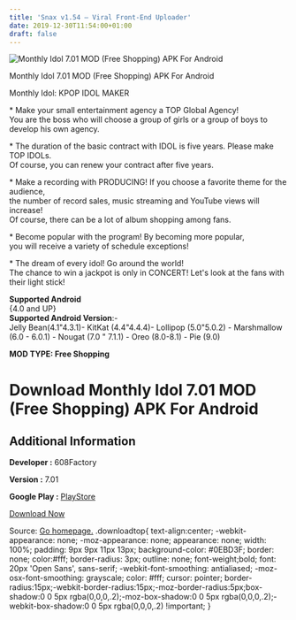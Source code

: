 ```yaml
---
title: 'Snax v1.54 – Viral Front-End Uploader'
date: 2019-12-30T11:54:00+01:00
draft: false
---
```


![Monthly Idol 7.01 MOD (Free Shopping) APK For Android](https://i0.wp.com/apkhome.net/wp-content/uploads/2019/11/Monthly-Idol.png "Monthly Idol 7.01 MOD (Free Shopping) APK For Android")

  

Monthly Idol 7.01 MOD (Free Shopping) APK For Android

Monthly Idol: KPOP IDOL MAKER

\* Make your small entertainment agency a TOP Global Agency!  
You are the boss who will choose a group of girls or a group of boys to develop his own agency.

\* The duration of the basic contract with IDOL is five years. Please make TOP IDOLs.  
Of course, you can renew your contract after five years.

\* Make a recording with PRODUCING! If you choose a favorite theme for the audience,  
the number of record sales, music streaming and YouTube views will increase!  
Of course, there can be a lot of album shopping among fans.

\* Become popular with the program! By becoming more popular,  
you will receive a variety of schedule exceptions!

\* The dream of every idol! Go around the world!  
The chance to win a jackpot is only in CONCERT! Let's look at the fans with their light stick!

**Supported Android**  
{4.0 and UP}  
**Supported Android Version**:-  
Jelly Bean(4.1"4.3.1)- KitKat (4.4"4.4.4)- Lollipop (5.0"5.0.2) - Marshmallow (6.0 - 6.0.1) - Nougat (7.0 " 7.1.1) - Oreo (8.0-8.1) - Pie (9.0)

**MOD TYPE: Free Shopping**

Download Monthly Idol 7.01 MOD (Free Shopping) APK For Android
==============================================================

Additional Information
----------------------

**Developer :** 608Factory

**Version :** 7.01

**Google Play :** [PlayStore](https://play.google.com/store/apps/details?id=com.factory608.MI)

  

[Download Now](https://store4app.co/post/monthly-idol-7-01-mod-free-shopping-apk-for-android_1573995766)

  
Source: [Go homepage.](https://store4app.co/post/monthly-idol-7-01-mod-free-shopping-apk-for-android_1573995766) .downloadtop{ text-align:center; -webkit-appearance: none; -moz-appearance: none; appearance: none; width: 100%; padding: 9px 9px 11px 13px; background-color: #0EBD3F; border: none; color:#fff; border-radius: 3px; outline: none; font-weight;bold; font: 20px 'Open Sans', sans-serif; -webkit-font-smoothing: antialiased; -moz-osx-font-smoothing: grayscale; color: #fff; cursor: pointer; border-radius:15px;-webkit-border-radius:15px;-moz-border-radius:5px;box-shadow:0 0 5px rgba(0,0,0,.2);-moz-box-shadow:0 0 5px rgba(0,0,0,.2);-webkit-box-shadow:0 0 5px rgba(0,0,0,.2) !important; }